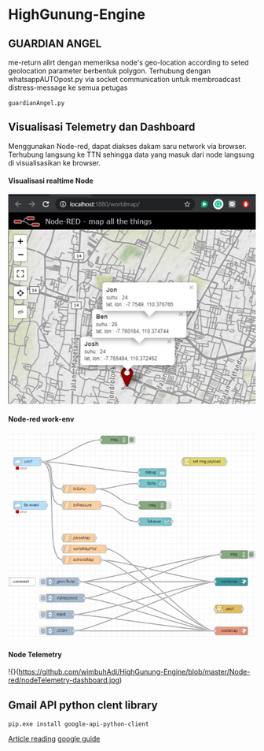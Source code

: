 # HighGunung-Engine

## GUARDIAN ANGEL
me-return allrt dengan memeriksa node's geo-location according to seted geolocation parameter berbentuk polygon. Terhubung dengan whatsappAUTOpost.py via socket communication untuk membroadcast distress-message ke semua petugas
```
guardianAngel.py 
```


## Visualisasi Telemetry dan Dashboard
Menggunakan Node-red, dapat diakses dakam saru network via browser. Terhubung langsung ke TTN sehingga data yang masuk dari node langsung di visualisasikan ke browser. 
#### Visualisasi realtime Node
![](https://github.com/wimbuhAdi/HighGunung-Engine/blob/master/Node-red/visualisasi-node.jpg)
#### Node-red work-env
![](https://github.com/wimbuhAdi/HighGunung-Engine/blob/master/Node-red/Node-red_flow.jpg)
#### Node Telemetry
!{}(https://github.com/wimbuhAdi/HighGunung-Engine/blob/master/Node-red/nodeTelemetry-dashboard.jpg)



## Gmail API python clent library
```
pip.exe install google-api-python-client
```
[Article reading](https://blog.mailtrap.io/send-emails-with-gmail-api/#How_to_make_your_app_send_emails_with_Gmail_API)    [google guide](https://developers.google.com/gmail/api/quickstart/python)
